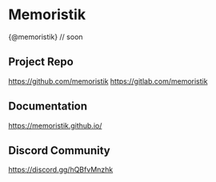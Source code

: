 # Memoristik

{@memoristik} // soon


## Project Repo
https://github.com/memoristik
https://gitlab.com/memoristik

## Documentation
https://memoristik.github.io/

## Discord Community
https://discord.gg/hQBfvMnzhk

